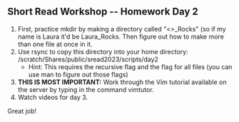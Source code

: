 ## Short Read Workshop -- Homework Day 2

1. First, practice mkdir by making a directory called "<<your name>>_Rocks" (so if my name is Laura it'd be Laura_Rocks. Then figure out how to make more than one file at once in it.
2. Use rsync to copy this directory into your home directory: /scratch/Shares/public/sread2023/scripts/day2 
	- Hint: This requires the recursive flag and the flag for all files (you can use man to figure out those flags)
3. **THIS IS MOST IMPORTANT:** Work through the Vim tutorial available on the server by typing in the command vimtutor.
4. Watch videos for day 3.

Great job!
